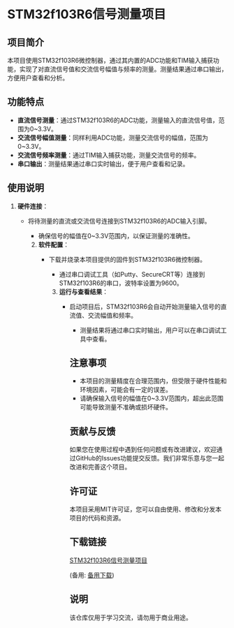 # STM32f103R6信号测量项目

## 项目简介

本项目使用STM32f103R6微控制器，通过其内置的ADC功能和TIM输入捕获功能，实现了对直流信号值和交流信号幅值与频率的测量。测量结果通过串口输出，方便用户查看和分析。

## 功能特点

- **直流信号测量**：通过STM32f103R6的ADC功能，测量输入的直流信号值，范围为0~3.3V。
- **交流信号幅值测量**：同样利用ADC功能，测量交流信号的幅值，范围为0~3.3V。
- **交流信号频率测量**：通过TIM输入捕获功能，测量交流信号的频率。
- **串口输出**：测量结果通过串口实时输出，便于用户查看和记录。

## 使用说明

1. **硬件连接**：
   - 将待测量的直流或交流信号连接到STM32f103R6的ADC输入引脚。
      - 确保信号的幅值在0~3.3V范围内，以保证测量的准确性。

      2. **软件配置**：
         - 下载并烧录本项目提供的固件到STM32f103R6微控制器。
            - 通过串口调试工具（如Putty、SecureCRT等）连接到STM32f103R6的串口，波特率设置为9600。

            3. **运行与查看结果**：
               - 启动项目后，STM32f103R6会自动开始测量输入信号的直流值、交流幅值和频率。
                  - 测量结果将通过串口实时输出，用户可以在串口调试工具中查看。

                  ## 注意事项

                  - 本项目的测量精度在合理范围内，但受限于硬件性能和环境因素，可能会有一定的误差。
                  - 请确保输入信号的幅值在0~3.3V范围内，超出此范围可能导致测量不准确或损坏硬件。

                  ## 贡献与反馈

                  如果您在使用过程中遇到任何问题或有改进建议，欢迎通过GitHub的Issues功能提交反馈。我们非常乐意与您一起改进和完善这个项目。

                  ## 许可证

                  本项目采用MIT许可证，您可以自由使用、修改和分发本项目的代码和资源。

                  ## 下载链接
                  [STM32f103R6信号测量项目](https://pan.quark.cn/s/5a9b04376b60) 

                  (备用: [备用下载](https://pan.baidu.com/s/1WEfX8gGEeMd5ShGh1K2TgQ?pwd=1234))

                  ## 说明

                  该仓库仅用于学习交流，请勿用于商业用途。
